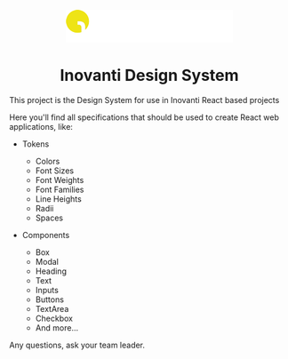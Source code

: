 <p align="center">
  <img src="./.vscode/logo.png" alt="Logo Inovanti">
</p>

<h1 align="center">
  Inovanti Design System
</h1>

This project is the Design System for use in Inovanti React based projects

Here you'll find all specifications that should be used to create React web applications, like:

- Tokens
    - Colors
    - Font Sizes
    - Font Weights
    - Font Families
    - Line Heights
    - Radii
    - Spaces

- Components
    - Box
    - Modal
    - Heading
    - Text
    - Inputs
    - Buttons
    - TextArea
    - Checkbox
    - And more...

Any questions, ask your team leader.